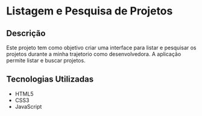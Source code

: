 # Listagem e Pesquisa de Projetos 

## Descrição

Este projeto tem como objetivo criar uma interface para listar e pesquisar os projetos durante a minha trajetorio como desenvolvedora. A aplicação permite listar e buscar projetos.

## Tecnologias Utilizadas

* HTML5
* CSS3
* JavaScript


